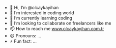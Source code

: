 - 👋 Hi, I’m @olcaykayihan
- 👀 I’m interested in coding world
- 🌱 I’m currently learning coding
- 💞️ I’m looking to collaborate on freelancers like me
- 📫 How to reach me www.olcaykayihan.com.tr
- 😄 Pronouns: ...
- ⚡ Fun fact: ...

<!---
olcaykayihan/olcaykayihan is a ✨ special ✨ repository because its `README.md` (this file) appears on your GitHub profile.
You can click the Preview link to take a look at your changes.
--->
